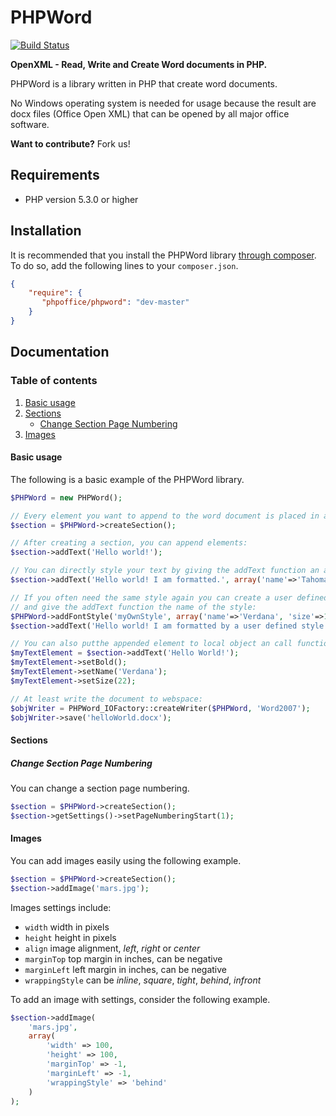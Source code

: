 # PHPWord

[![Build Status](https://travis-ci.org/PHPOffice/PHPWord.png?branch=master)](https://travis-ci.org/PHPOffice/PHPWord)

__OpenXML - Read, Write and Create Word documents in PHP.__

PHPWord is a library written in PHP that create word documents.

No Windows operating system is needed for usage because the result are docx files (Office Open XML) that can be
opened by all major office software.

__Want to contribute?__ Fork us!

## Requirements

* PHP version 5.3.0 or higher

## Installation

It is recommended that you install the PHPWord library [through composer](http://getcomposer.org/). To do so, add
the following lines to your ``composer.json``.

```json
{
    "require": {
       "phpoffice/phpword": "dev-master"
    }
}
```

## Documentation

### Table of contents

1. [Basic usage](#basic-usage)
2. [Sections](#sections)
    * [Change Section Page Numbering](#sections-page-numbering)
3. [Images](#images)

<a name="basic-usage"></a>
#### Basic usage

The following is a basic example of the PHPWord library.

```php
$PHPWord = new PHPWord();

// Every element you want to append to the word document is placed in a section. So you need a section:
$section = $PHPWord->createSection();

// After creating a section, you can append elements:
$section->addText('Hello world!');

// You can directly style your text by giving the addText function an array:
$section->addText('Hello world! I am formatted.', array('name'=>'Tahoma', 'size'=>16, 'bold'=>true));

// If you often need the same style again you can create a user defined style to the word document
// and give the addText function the name of the style:
$PHPWord->addFontStyle('myOwnStyle', array('name'=>'Verdana', 'size'=>14, 'color'=>'1B2232'));
$section->addText('Hello world! I am formatted by a user defined style', 'myOwnStyle');

// You can also putthe appended element to local object an call functions like this:
$myTextElement = $section->addText('Hello World!');
$myTextElement->setBold();
$myTextElement->setName('Verdana');
$myTextElement->setSize(22);

// At least write the document to webspace:
$objWriter = PHPWord_IOFactory::createWriter($PHPWord, 'Word2007');
$objWriter->save('helloWorld.docx');
```

<a name="sections"></a>
#### Sections

<a name="sections-page-numbering"></a>
##### Change Section Page Numbering

You can change a section page numbering.

```php
$section = $PHPWord->createSection();
$section->getSettings()->setPageNumberingStart(1);
```

<a name="images"></a>
#### Images

You can add images easily using the following example.

```php
$section = $PHPWord->createSection();
$section->addImage('mars.jpg');
```

Images settings include:
* ``width`` width in pixels
* ``height`` height in pixels
* ``align`` image alignment, _left_, _right_ or _center_
* ``marginTop`` top margin in inches, can be negative
* ``marginLeft`` left margin in inches, can be negative
* ``wrappingStyle`` can be _inline_, _square_, _tight_, _behind_, _infront_

To add an image with settings, consider the following example.

```php
$section->addImage(
    'mars.jpg',
    array(
        'width' => 100,
        'height' => 100,
        'marginTop' => -1,
        'marginLeft' => -1,
        'wrappingStyle' => 'behind'
    )
);
 ```

